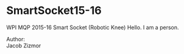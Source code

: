 # SmartSocket15-16
WPI MQP 2015-16  Smart Socket (Robotic Knee) Hello. I am a person.

Author:<br />
Jacob Zizmor